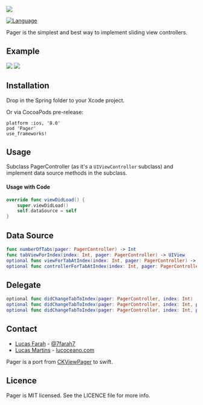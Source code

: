 
![](http://i24.photobucket.com/albums/c50/KKS-KKS/Screen%20Shot%202015-03-17%20at%2010.18.44%20AM_1.png)

[![Language](https://img.shields.io/badge/swift-3.0-orange.svg)](http://swift.org)

Pager is the simplest and best way to implement sliding view controllers.

## Example
![](https://dl.dropboxusercontent.com/u/25590533/screen2.png)
![](https://dl.dropboxusercontent.com/u/25590533/PagerGif.gif)


## Installation
Drop in the Spring folder to your Xcode project.

Or via CocoaPods pre-release:
```CocoaPods
platform :ios, '8.0'
pod 'Pager'
use_frameworks!
```

## Usage

Subclass PagerController (as it's a `UIViewController` subclass) and implement data source methods in the subclass.

#### Usage with Code

```Swift
override func viewDidLoad() {
	super.viewDidLoad()
	self.dataSource = self
}
```
## Data Source

```Swift
func numberOfTabs(pager: PagerController) -> Int
func tabViewForIndex(index: Int, pager: PagerController) -> UIView
optional func viewForTabAtIndex(index: Int, pager: PagerController) -> UIView
optional func controllerForTabAtIndex(index: Int, pager: PagerController) -> UIViewController
```

## Delegate
```Swift
optional func didChangeTabToIndex(pager: PagerController, index: Int)
optional func didChangeTabToIndex(pager: PagerController, index: Int, previousIndex: Int)
optional func didChangeTabToIndex(pager: PagerController, index: Int, previousIndex: Int, swipe: Bool)
```

## Contact
- [Lucas Farah](mailto:lucas.farah@me.com) - [@7farah7](http://twitter.com/7farah7)
- [Lucas Martins](mailto:lucoceano@gmail.com) - [lucoceano.com](http://www.lucoceano.com)

Pager is a port from [CKViewPager](https://github.com/lucoceano/CKViewPager) to swift.

## Licence
Pager is MIT licensed. See the LICENCE file for more info.
